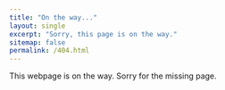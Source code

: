 ```yaml
---
title: "On the way..."
layout: single
excerpt: "Sorry, this page is on the way."
sitemap: false
permalink: /404.html
---
```


This webpage is on the way.
Sorry for the missing page.

<script type="text/javascript">
  var GOOG_FIXURL_LANG = 'ko-KR';
  var GOOG_FIXURL_SITE = 'https://ccomkhj.github.io'
</script>
<script type="text/javascript"
  src="//linkhelp.clients.google.com/tbproxy/lh/wm/fixurl.js">
</script>